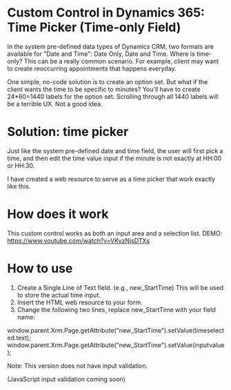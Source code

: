 # Custom Control in Dynamics 365: Time Picker (Time-only Field)

In the system pre-defined data types of Dynamics CRM, two formats are available for "Date and Time": Date Only, Date and Time. Where is time-only? This can be a really common scenario. For example, client may want to create reoccurring appointments that happens everyday.

One simple, no-code solution is to create an option set. But what if the client wants the time to be specific to minutes? You'll have to create 24*60=1440 labels for the option set. Scrolling through all 1440 labels will be a terrible UX. Not a good idea.

# Solution: time picker
Just like the system pre-defined date and time field, the user will first pick a time, and then edit the time value input if the minute is not exactly at HH:00 or HH:30.

I have created a web resource to serve as a time picker that work exactly like this.

# How does it work
This custom control works as both an input area and a selection list.
DEMO: https://www.youtube.com/watch?v=VKyzNjsDTXs

# How to use
1. Create a Single Line of Text field. (e.g., new_StartTime) This will be used to store the actual time input.
2. Insert the HTML web resource to your form.
3. Change the following two lines, replace new_StartTime with your field name:

window.parent.Xrm.Page.getAttribute("new_StartTime").setValue(timeselected.text);
window.parent.Xrm.Page.getAttribute("new_StartTime").setValue(inputvalue);

Note: This version does not have input validation. 

(JavaScript input validation coming soon)
